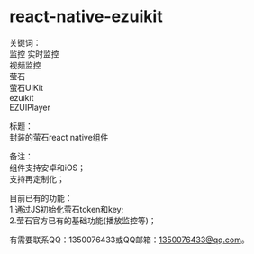 # react-native-ezuikit

关键词：  
监控
实时监控  
视频监控  
莹石  
萤石UIKit  
ezuikit  
EZUIPlayer  

标题：  
封装的萤石react native组件  

备注：  
组件支持安卓和iOS；  
支持再定制化；  

目前已有的功能：  
1.通过JS初始化萤石token和key;  
2.莹石官方已有的基础功能(播放监控等)；  

有需要联系QQ：1350076433或QQ邮箱：1350076433@qq.com。  
